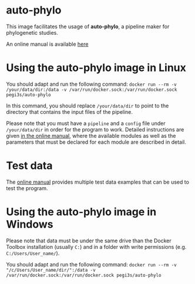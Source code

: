 # auto-phylo

This image facilitates the usage of **auto-phylo**, a pipeline maker for phylogenetic studies. 

An online manual is available [here](http://evolution6.i3s.up.pt/static/auto-phylo/docs/index.html)

# Using the auto-phylo image in Linux

You should adapt and run the following command: `docker run --rm -v /your/data/dir:/data -v /var/run/docker.sock:/var/run/docker.sock pegi3s/auto-phylo`

In this command, you should replace `/your/data/dir` to point to the directory that contains the input files of the pipeline. 

Please note that you must have a `pipeline` and a `config` file under `/your/data/dir` in order for the program to work. Detailed instructions are given [in the online manual](http://evolution6.i3s.up.pt/static/auto-phylo/docs/index.html), where the available modules as well as the parameters that must be declared for each module are described in detail.

# Test data

The [online manual](http://evolution6.i3s.up.pt/static/auto-phylo/docs/test_data.html) provides multiple test data examples that can be used to test the program.

# Using the auto-phylo image in Windows

Please note that data must be under the same drive than the Docker Toolbox installation (usually `C:`) and in a folder with write permissions (e.g. `C:/Users/User_name/`).

You should adapt and run the following command: `docker run --rm -v "/c/Users/User_name/dir/":/data -v /var/run/docker.sock:/var/run/docker.sock pegi3s/auto-phylo`
